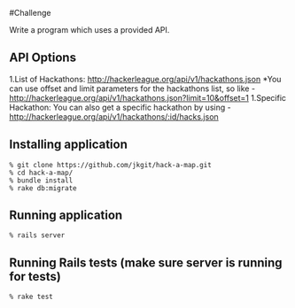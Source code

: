 #Challenge

Write a program which uses a provided API.

## API Options

1.List of Hackathons: http://hackerleague.org/api/v1/hackathons.json
  *You can use offset and limit parameters for the hackathons list, so like - http://hackerleague.org/api/v1/hackathons.json?limit=10&offset=1 
1.Specific Hackathon: You can also get a specific hackathon by using - http://hackerleague.org/api/v1/hackathons/:id/hacks.json 
    
## Installing application

	% git clone https://github.com/jkgit/hack-a-map.git
	% cd hack-a-map/
	% bundle install
	% rake db:migrate
	
## Running application

    % rails server
    
## Running Rails tests (make sure server is running for tests)

    % rake test    
